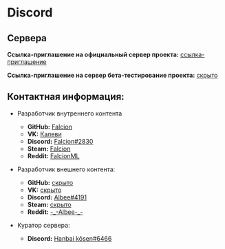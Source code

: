 # Discord

## Сервера

**Ссылка-приглашение на официальный сервер проекта:** [ссылка-приглашение](https://discord.gg/RAZ7f7x)

**Ссылка-приглашение на сервер бета-тестирование проекта:** [скрыто](none)

## Контактная информация:

* Разработчик внутреннего контента 

    * **GitHub:** [Falcion](https://github.com/Falcion)
    * **VK:** [Калеви](https://vk.com/falcionml)
    * **Discord:** [Falcion#2830]()
    * **Steam:** [Falcion](https://steamcommunity.com/id/falcionml/)
    * **Reddit:** [FalcionML](https://www.reddit.com/user/FalcionML)

* Разработчик внешнего контента: 

    * **GitHub:** [скрыто]()
    * **VK:** [скрыто]()
    * **Discord:** [Albee#4191]()
    * **Steam:** [скрыто]()
    * **Reddit:** [-\_-Albee-\_-](https://www.reddit.com/user/-_-Albee-_-)

* Куратор сервера:

    * **Discord:** [Hanbai kōsen#6466]()
